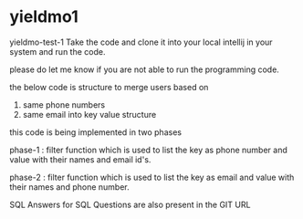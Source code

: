 # yieldmo1
yieldmo-test-1
Take the code and clone it into your local intellij in your system and run the code.

please do let me know if you are not able to run the programming code. 

the below code is structure to merge users based on 
1) same phone numbers 
2) same email into key value structure 

this code is being implemented in two phases 

phase-1 : filter function which is used to list the key  as phone number and value with their names and email id's.

phase-2 : filter function which is used to list the key as email and value with their names and phone number.

SQL Answers for SQL Questions are also present in the GIT URL 


